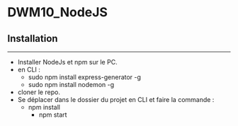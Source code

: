 # DWM10_NodeJS

## Installation
---
- Installer NodeJs et npm sur le PC.
- en CLI :
  - sudo npm install express-generator -g
  - sudo npm install nodemon -g
- cloner le repo.
- Se déplacer dans le dossier du projet en CLI et faire la commande :
  - npm install
    - npm start

